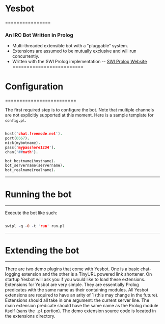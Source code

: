 # Yesbot #
================
### An IRC Bot Written in Prolog ###

* Multi-threaded extensible bot with a "pluggable" system.
* Extensions are assumed to be mutually exclusive and will run concurrently.
* Written with the SWI Prolog implementation  -- [SWI Prolog Website](http://www.swi-prolog.org/)
=========================
# Configuration #
=========================

The first required step is to configure the bot. Note that multiple channels are not explicitly supported
at this moment. Here is a sample template for `config.pl`.

```prolog

host('chat.freenode.net').
port(6667).
nick(mybotname).
pass('mypasshere1234').
chan('##math').

bot_hostname(hostname).
bot_servername(servername).
bot_realname(realname).

```

-----------------------------
# Running the bot #
-----------------------------
Execute the bot like such:
```prolog

swipl -q -O -t 'run' run.pl
```
-------------------------------
# Extending the bot #
-------------------------------

There are two demo plugins that come with Yesbot. One is a basic chat-logging extension
and the other is a TinyURL powered link shortener. On startup Yesbot will ask you if you would
like to load these extensions. Extensions for Yesbot are very simple. They are essentially
Prolog predicates with the same name as their containing modules. All Yesbot extensions 
are required to have an arity of 1 (this may change in the future). Extensions should all take in 
one argument: the current server line. The main extension predicate should have the same
name as the Prolog module itself (sans the `.pl` portion). The demo extension source code is
located in the extensions directory.

